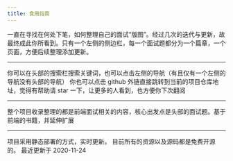 ```yaml
---
title: 食用指南
---
```


一直在寻找在何处下笔，如何整理自己的面试“版图”。经过几次的迭代与更新，故最终成此你所看到。只有一个左侧的侧边栏，每一个面试题都分为一个篇章，一个页面，方便后续整理添加更新。

<hr />

你可以在头部的搜索栏搜索关键词，也可以点击左侧的导航（有且仅有一个左侧的导航没有头部的导航）
你也可以点击 github 外链直接跳转到当前的项目仓库地址，觉得有帮助请 star 一下，让更多的人看到，也方便你下次翻阅

<hr />

整个项目收录整理的都是前端面试相关的内容，核心出发点是头部的面试题。基于前端的书籍，并延伸扩展

<hr />
项目采用静态部署的方式，实时更新。 目前所有的资源以及源码都是免费开源的。 最近更新于 2020-11-24



